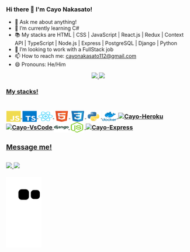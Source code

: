 ### Hi there 👋 I'm Cayo Nakasato!

- 💬 Ask me about anything!
- 🌱 I’m currently learning C#
- 📚 My stacks are HTML | CSS | JavaScript | React.js | Redux | Context API | TypeScript | Node.js | Express | PostgreSQL | Django | Python
- 🔭 I’m looking to work with a FullStack job
- 📫 How to reach me: cayonakasato112@gmail.com
- 😄 Pronouns: He/Him



<div align="center">
  <a href="https://github.com/CayoNakasato">
  <img height="180em" src="https://github-readme-stats.vercel.app/api?username=CayoNakasato&show_icons=true&theme=dark&include_all_commits=true&count_private=true"/>
  <img height="180em" src="https://github-readme-stats.vercel.app/api/top-langs/?username=CayoNakasato&layout=compact&langs_count=7&theme=dark"/>
</div>

  <div>
   <h3>My stacks!<h3/>
  <div/>
  
<div style="display: inline_block"><br>
  <img align="center" alt="Cayo-Js" height="30" width="40" src="https://raw.githubusercontent.com/devicons/devicon/master/icons/javascript/javascript-plain.svg">
  <img align="center" alt="Cayo-Ts" height="30" width="40" src="https://raw.githubusercontent.com/devicons/devicon/master/icons/typescript/typescript-plain.svg">
  <img align="center" alt="Cayo-React" height="30" width="40" src="https://raw.githubusercontent.com/devicons/devicon/master/icons/react/react-original.svg">
  <img align="center" alt="Cayo-HTML" height="30" width="40" src="https://raw.githubusercontent.com/devicons/devicon/master/icons/html5/html5-original.svg">
  <img align="center" alt="Cayo-CSS" height="30" width="40" src="https://raw.githubusercontent.com/devicons/devicon/master/icons/css3/css3-original.svg">
  <img align="center" alt="Cayo-Python" height="30" width="40" src="https://raw.githubusercontent.com/devicons/devicon/master/icons/python/python-original.svg">
  <img align="center" alt="Cayo-Docker" height="30" width="40" src="https://raw.githubusercontent.com/github/explore/master/topics/docker/docker.png">
  <img align="center" alt="Cayo-Heroku" height="30" width="40" src="https://camo.githubusercontent.com/ca15623aa9e65e45789b5efa102a8abfa063360adb8d05bb9e048fe496c62850/68747470733a2f2f696d672e69636f6e73382e636f6d2f636f6c6f722f34382f3030303030302f6865726f6b752e706e67">
  <img align="center" alt="Cayo-VsCode" height="30" width="40" src="https://camo.githubusercontent.com/e9141be13e6bea8c50af6d48f64700246faed666040ead23e74d4fc27bf411e3/68747470733a2f2f696d672e69636f6e73382e636f6d2f666c75656e742f34382f3030303030302f76697375616c2d73747564696f2d636f64652d323031392e706e67">
  <img align="center" alt="Cayo-Django" height="30" width="40" src="https://raw.githubusercontent.com/github/explore/master/topics/django/django.png">
  <img align="center" alt="Cayo-NodeJs" height="30" width="40" src="https://raw.githubusercontent.com/devicons/devicon/1119b9f84c0290e0f0b38982099a2bd027a48bf1/icons/nodejs/nodejs-plain.svg">
  <img align="center" alt="Cayo-Express" height="30" width="40" src="https://raw.githubusercontent.com/CyrisXD/CyrisXD/master/assets/ExpressJS.png">
  
  <div>
   <h3>Message me!<h3/>
  <div/>
  
<div> 


  <a href="https://www.instagram.com/nakasatocayo/" target="_blank"><img src="https://img.shields.io/badge/-Instagram-%23E4405F?style=for-the-badge&logo=instagram&logoColor=white" target="_blank"></a>
  <a href="https://www.linkedin.com/in/cayo-nakasato/" target="_blank"><img src="https://img.shields.io/badge/-LinkedIn-%230077B5?style=for-the-badge&logo=linkedin&logoColor=white" target="_blank"></a> 
 
  ![Snake animation](https://github.com/rafaballerini/rafaballerini/blob/output/github-contribution-grid-snake.svg)
 
</div>

